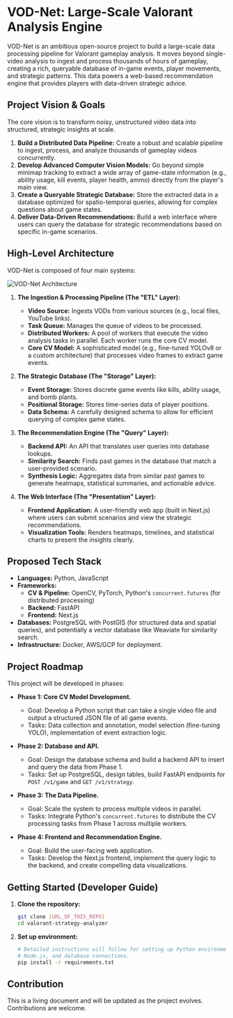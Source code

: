 # VOD-Net: Large-Scale Valorant Analysis Engine

VOD-Net is an ambitious open-source project to build a large-scale data processing pipeline for Valorant gameplay analysis. It moves beyond single-video analysis to ingest and process thousands of hours of gameplay, creating a rich, queryable database of in-game events, player movements, and strategic patterns. This data powers a web-based recommendation engine that provides players with data-driven strategic advice.

## Project Vision & Goals

The core vision is to transform noisy, unstructured video data into structured, strategic insights at scale.

1.  **Build a Distributed Data Pipeline:** Create a robust and scalable pipeline to ingest, process, and analyze thousands of gameplay videos concurrently.
2.  **Develop Advanced Computer Vision Models:** Go beyond simple minimap tracking to extract a wide array of game-state information (e.g., ability usage, kill events, player health, ammo) directly from the player's main view.
3.  **Create a Queryable Strategic Database:** Store the extracted data in a database optimized for spatio-temporal queries, allowing for complex questions about game states.
4.  **Deliver Data-Driven Recommendations:** Build a web interface where users can query the database for strategic recommendations based on specific in-game scenarios.

## High-Level Architecture

VOD-Net is composed of four main systems:

![VOD-Net Architecture](https.placeholder.com/architecture.png)  <!-- Placeholder for a real diagram -->

1.  **The Ingestion & Processing Pipeline (The "ETL" Layer):**
    *   **Video Source:** Ingests VODs from various sources (e.g., local files, YouTube links).
    *   **Task Queue:** Manages the queue of videos to be processed.
    *   **Distributed Workers:** A pool of workers that execute the video analysis tasks in parallel. Each worker runs the core CV model.
    *   **Core CV Model:** A sophisticated model (e.g., fine-tuned YOLOv8 or a custom architecture) that processes video frames to extract game events.

2.  **The Strategic Database (The "Storage" Layer):**
    *   **Event Storage:** Stores discrete game events like kills, ability usage, and bomb plants.
    *   **Positional Storage:** Stores time-series data of player positions.
    *   **Data Schema:** A carefully designed schema to allow for efficient querying of complex game states.

3.  **The Recommendation Engine (The "Query" Layer):**
    *   **Backend API:** An API that translates user queries into database lookups.
    -   **Similarity Search:** Finds past games in the database that match a user-provided scenario.
    *   **Synthesis Logic:** Aggregates data from similar past games to generate heatmaps, statistical summaries, and actionable advice.

4.  **The Web Interface (The "Presentation" Layer):**
    *   **Frontend Application:** A user-friendly web app (built in Next.js) where users can submit scenarios and view the strategic recommendations.
    *   **Visualization Tools:** Renders heatmaps, timelines, and statistical charts to present the insights clearly.

## Proposed Tech Stack

*   **Languages:** Python, JavaScript
*   **Frameworks:**
    *   **CV & Pipeline:** OpenCV, PyTorch, Python's `concurrent.futures` (for distributed processing)
    *   **Backend:** FastAPI
    *   **Frontend:** Next.js
*   **Databases:** PostgreSQL with PostGIS (for structured data and spatial queries), and potentially a vector database like Weaviate for similarity search.
*   **Infrastructure:** Docker, AWS/GCP for deployment.

## Project Roadmap

This project will be developed in phases:

*   **Phase 1: Core CV Model Development.**
    *   Goal: Develop a Python script that can take a single video file and output a structured JSON file of all game events.
    *   Tasks: Data collection and annotation, model selection (fine-tuning YOLO), implementation of event extraction logic.

*   **Phase 2: Database and API.**
    *   Goal: Design the database schema and build a backend API to insert and query the data from Phase 1.
    *   Tasks: Set up PostgreSQL, design tables, build FastAPI endpoints for `POST /v1/game` and `GET /v1/strategy`.

*   **Phase 3: The Data Pipeline.**
    *   Goal: Scale the system to process multiple videos in parallel.
    *   Tasks: Integrate Python's `concurrent.futures` to distribute the CV processing tasks from Phase 1 across multiple workers.

*   **Phase 4: Frontend and Recommendation Engine.**
    *   Goal: Build the user-facing web application.
    *   Tasks: Develop the Next.js frontend, implement the query logic to the backend, and create compelling data visualizations.

## Getting Started (Developer Guide)

1.  **Clone the repository:**
    ```bash
    git clone [URL_OF_THIS_REPO]
    cd valorant-strategy-analyzer
    ```
2.  **Set up environment:**
    ```bash
    # Detailed instructions will follow for setting up Python environments,
    # Node.js, and database connections.
    pip install -r requirements.txt
    ```

## Contribution

This is a living document and will be updated as the project evolves. Contributions are welcome.
